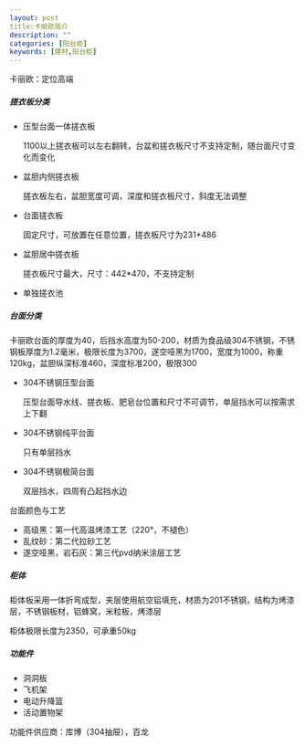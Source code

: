 ```yaml
---
layout: post
title:卡丽欧简介
description: ""
categories: [阳台柜]
keywords: [建材,阳台柜]
---
```



卡丽欧：定位高端

##### 搓衣板分类

- 压型台面一体搓衣板

  1100以上搓衣板可以左右翻转，台盆和搓衣板尺寸不支持定制，随台面尺寸变化而变化

- 盆胆内侧搓衣板

  搓衣板左右，盆胆宽度可调，深度和搓衣板尺寸，斜度无法调整

- 台面搓衣板

  固定尺寸，可放置在任意位置，搓衣板尺寸为231*486

- 盆胆居中搓衣板

  搓衣板尺寸最大，尺寸：442*470，不支持定制

- 单独搓衣池

##### 台面分类

卡丽欧台面的厚度为40，后挡水高度为50-200，材质为食品级304不锈钢，不锈钢板厚度为1.2毫米，极限长度为3700，遂空哑黑为1700，宽度为1000，称重120kg，盆胆纵深标准460，深度标准200，极限300

- 304不锈钢压型台面

  压型台面导水线、搓衣板、肥皂台位置和尺寸不可调节，单层挡水可以按需求上下翻

- 304不锈钢纯平台面

  只有单层挡水

- 304不锈钢极简台面

  双层挡水，四周有凸起挡水边

台面颜色与工艺

- 高级黑：第一代高温烤漆工艺（220°，不褪色）
- 乱纹砂：第二代拉砂工艺
- 遂空哑黑，岩石灰：第三代pvd纳米涂层工艺

##### 柜体

柜体板采用一体折弯成型，夹层使用航空铝填充，材质为201不锈钢，结构为烤漆层，不锈钢板材，铝蜂窝，米粒板，烤漆层

柜体极限长度为2350，可承重50kg

##### 功能件

- 洞洞板
- 飞机架
- 电动升降篮
- 活动置物架

功能件供应商：库博（304抽屉），百龙
